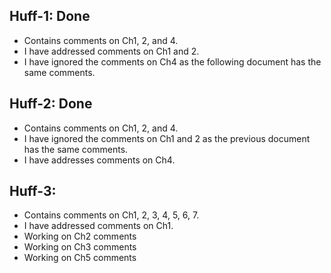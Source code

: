 Huff-1: Done
-------

- Contains comments on Ch1, 2, and 4.
- I have addressed comments on Ch1 and 2.
- I have ignored the comments on Ch4 as the following document has the same comments.

Huff-2: Done
-------

- Contains comments on Ch1, 2, and 4.
- I have ignored the comments on Ch1 and 2 as the previous document has the same comments.
- I have addresses comments on Ch4.

Huff-3:
-------

- Contains comments on Ch1, 2, 3, 4, 5, 6, 7.
- I have addressed comments on Ch1.
- Working on Ch2 comments
- Working on Ch3 comments
- Working on Ch5 comments


